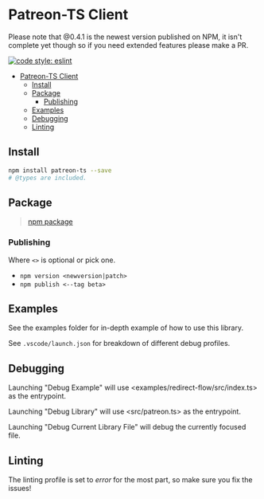 # Patreon-TS Client

Please note that @0.4.1 is the newest version published on NPM,
it isn't complete yet though so if you need extended features
please make a PR.

[![code style: eslint](https://img.shields.io/badge/code_style-eslint-8080F2.svg?style=flat-square)](https://github.com/eslint/eslint)

- [Patreon-TS Client](#patreon-ts-client)
  - [Install](#install)
  - [Package](#package)
    - [Publishing](#publishing)
  - [Examples](#examples)
  - [Debugging](#debugging)
  - [Linting](#linting)

## Install

```bash
npm install patreon-ts --save
# @types are included.
```

## Package

> [npm package](https://www.npmjs.com/package/patreon-ts)

### Publishing

Where `<>` is optional or pick one.

- `npm version <newversion|patch>`
- `npm publish <--tag beta>`

## Examples

See the examples folder for in-depth example of how to use this library.

See `.vscode/launch.json` for breakdown of different debug profiles.

## Debugging

Launching "Debug Example" will use <examples/redirect-flow/src/index.ts> as the entrypoint.

Launching "Debug Library" will use <src/patreon.ts> as the entrypoint.

Launching "Debug Current Library File" will debug the currently focused file.

## Linting

The linting profile is set to *error* for the most part,
so make sure you fix the issues!
